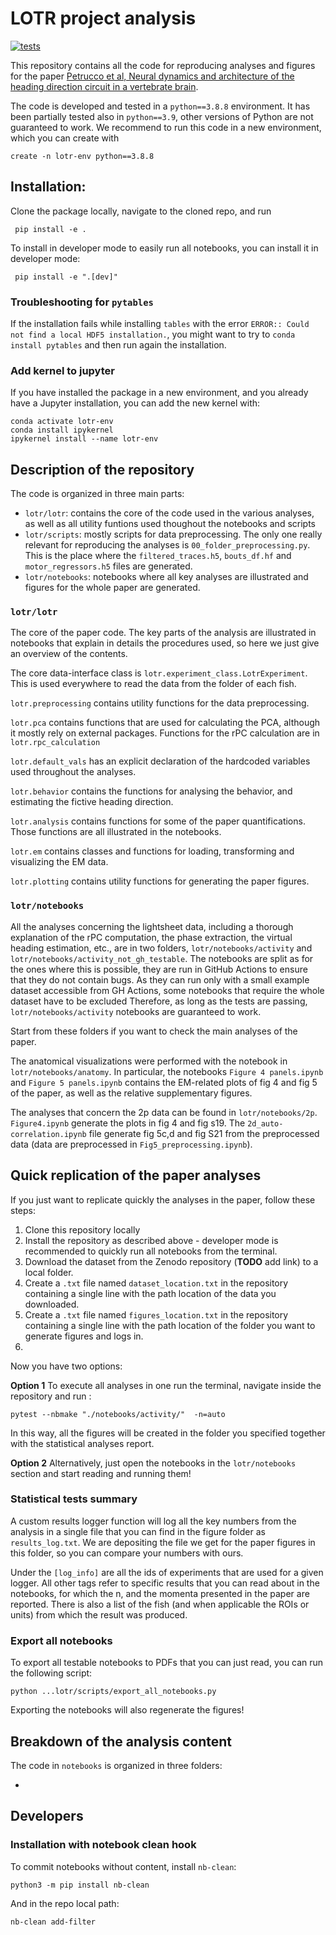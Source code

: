 # LOTR project analysis
[![tests](https://github.com/portugueslab/lotr/actions/workflows/main.yml/badge.svg)](https://github.com/portugueslab/lotr/actions/workflows/main.yml)

This repository contains all the code for reproducing analyses and figures for the paper [Petrucco et al, Neural dynamics and architecture of the heading direction circuit in a vertebrate brain](https://www.biorxiv.org/content/10.1101/2022.04.27.489672v1). 


The code is developed and tested in a `python==3.8.8` environment. It has been partially tested also in `python==3.9`,
other versions of Python are not guaranteed to work. We recommend to run this code in a new environment, which you can create with
```shell
create -n lotr-env python==3.8.8
```

## Installation:
Clone the package locally, navigate to the cloned repo, and run
```shell
 pip install -e .
```


To install in developer mode to easily run all notebooks, you can install it in developer mode:
```shell
 pip install -e ".[dev]"
```

### Troubleshooting for `pytables`

If the installation fails while installing `tables` with the error `ERROR:: Could not find a local HDF5 installation.`, you might want to try to `conda install pytables` and then run again the installation.


### Add kernel to jupyter
If you have installed the package in a new environment, and you already have a Jupyter installation, you can add the new kernel with:
```shell
conda activate lotr-env
conda install ipykernel
ipykernel install --name lotr-env
```


## Description of the repository
The code is organized in three main parts:

- `lotr/lotr`: contains the core of the code used in the various analyses, as well as all utility funtions used thoughout the notebooks and scripts
- `lotr/scripts`: mostly scripts for data preprocessing. The only one really relevant for reproducing the analyses is `00_folder_preprocessing.py`. This is the place where the `filtered_traces.h5`, `bouts_df.hf` and `motor_regressors.h5` files are generated.
- `lotr/notebooks`: notebooks where all key analyses are illustrated and figures for the whole paper are generated.

### `lotr/lotr`
The core of the paper code. The key parts of the analysis are illustrated in notebooks that explain in details the procedures used, so here we just give an overview of the contents.

The core data-interface class is `lotr.experiment_class.LotrExperiment`. This is used everywhere to read the data from the folder of each fish. 

`lotr.preprocessing` contains utility functions for the data preprocessing.

`lotr.pca` contains functions that are used for calculating the PCA, although it mostly rely on external packages. Functions for the rPC calculation are in `lotr.rpc_calculation`

`lotr.default_vals` has an explicit declaration of the hardcoded variables used throughout the analyses.

`lotr.behavior` contains the functions for analysing the behavior, and estimating the fictive heading direction.

`lotr.analysis` contains functions for some of the paper quantifications. Those functions are all illustrated in the notebooks.

`lotr.em` contains classes and functions for loading, transforming and visualizing the EM data. 

`lotr.plotting` contains utility functions for generating the paper figures.


### `lotr/notebooks`

All the analyses concerning the lightsheet data, including a thorough explanation of the rPC computation, the phase extraction, the virtual heading estimation, etc., are in two folders, `lotr/notebooks/activity` and `lotr/notebooks/activity_not_gh_testable`. The notebooks are split as for the ones where this is possible, they are run in GitHub Actions to ensure that they do not contain bugs. As they can run only with a small example dataset accessible from GH Actions, some notebooks that require the whole dataset have to be excluded Therefore, as long as the tests are passing, `lotr/notebooks/activity` notebooks are guaranteed to work.

Start from these folders if you want to check the main analyses of the paper.

The anatomical visualizations were performed with the notebook in `lotr/notebooks/anatomy`. In particular, the notebooks `Figure 4 panels.ipynb` and `Figure 5 panels.ipynb` contains the EM-related plots of fig 4 and fig 5 of the paper, as well as the relative supplementary figures.

The analyses that concern the 2p data can be found in `lotr/notebooks/2p`. `Figure4.ipynb` generate the plots in fig 4 and fig s19. The `2d_auto-correlation.ipynb` file generate fig 5c,d and fig S21 from the preprocessed data (data are preprocessed in `Fig5_preprocessing.ipynb`).


## Quick replication of the paper analyses

If you just want to replicate quickly the analyses in the paper, follow these steps:
1. Clone this repository locally
2. Install the repository as described above - developer mode is recommended to quickly run all notebooks from the terminal.
3. Download the dataset from the Zenodo repository (**TODO** add link) to a local folder.
4. Create a `.txt` file named `dataset_location.txt` in the repository containing a single line with the path location of the data you downloaded.
5. Create a `.txt` file named `figures_location.txt` in the repository containing a single line with the path location of the folder you want to generate figures and logs in.
6. 
Now you have two options:

**Option 1** To execute all analyses in one run the terminal, navigate inside the repository and run :
```
pytest --nbmake "./notebooks/activity/"  -n=auto
```
In this way, all the figures will be created in the folder you specified together with the statistical analyses report.

**Option 2** Alternatively, just open the notebooks in the `lotr/notebooks` section and start reading and running them!

### Statistical tests summary
A custom results logger function will log all the key numbers from the analysis in a single file that you can find in the figure folder as `results_log.txt`. We are depositing the file we get for the paper figures in this folder, so you can compare your numbers with ours.


Under the `[log_info]` are all the ids of experiments that are used for a given logger.
All other tags refer to specific results that you can read about in the notebooks, for which the n, and the momenta presented in the paper are reported. There is also a list of the fish (and when applicable the ROIs or units) from which the result was produced.


### Export all notebooks
To export all testable notebooks to PDFs that you can just read, you can run the following script:
```
python ...lotr/scripts/export_all_notebooks.py
```
Exporting the notebooks will also regenerate the figures!

## Breakdown of the analysis content
The code in `notebooks` is organized in three folders:

- 



## Developers

### Installation with notebook clean hook

To commit notebooks without content, install `nb-clean`:
```shell
python3 -m pip install nb-clean
```

And in the repo local path:
```
nb-clean add-filter
```

